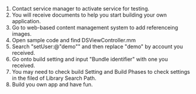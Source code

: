 1. Contact service manager to activate service for testing.
2. You will receive documents to help you start building your own application.
3. Go to web-based content management system to add referenceing images.
4. Open sample code and find DSViewController.mm
5. Search "setUser:@"demo"" and then replace "demo" by account you received.
6. Go onto build setting and input "Bundle identifier" with one you received.
7. You may need to check build Setting and Build Phases to check settings in the filed of Library Search Path.
8. Build you own app and have fun.
